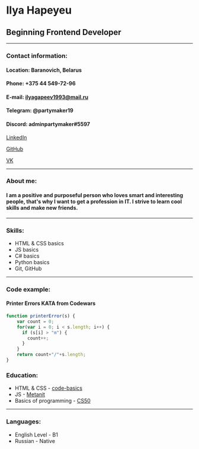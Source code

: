 # Ilya Hapeyeu

## Beginning Frontend Developer

---

### Contact information:

#### Location: Baranovich, Belarus

#### Phone: +375 44 549-72-96

#### E-mail: ilyagapeev1993@mail.ru

#### Telegram: @partymaker19

#### Discord: adminpartymaker#5597

[LinkedIn](https://www.linkedin.com/in/ilya-hapeyeu-6626b5215/)

[GitHub](https://github.com/partymaker19)

[VK](https://vk.com/id51183547)

---

### About me:

#### I am a positive and purposeful person who loves smart and interesting people, that's why I want to get a profession in IT. I strive to learn cool skills and make new friends.

---

### Skills:

- HTML & CSS basics
- JS basics
- C# basics
- Python basics
- Git, GitHub

---

### Code example:

#### **Printer Errors KATA from Codewars**

```JavaScript
function printerError(s) {
    var count = 0;
    for(var i = 0; i < s.length; i++) {
      if (s[i] > "m") {
        count++;
      }
    }
    return count+"/"+s.length;
}
```

### Education:

- HTML & CSS - [code-basics](https://ru.code-basics.com/languages/html)
- JS - [Metanit](https://metanit.com/web/javascript/)
- Basics of programming - [CS50](https://www.youtube.com/playlist?list=PLawfWYMUziZqyUL5QDLVbe3j5BKWj42E5)

---

### Languages:

- English Level - B1
- Russian - Native
